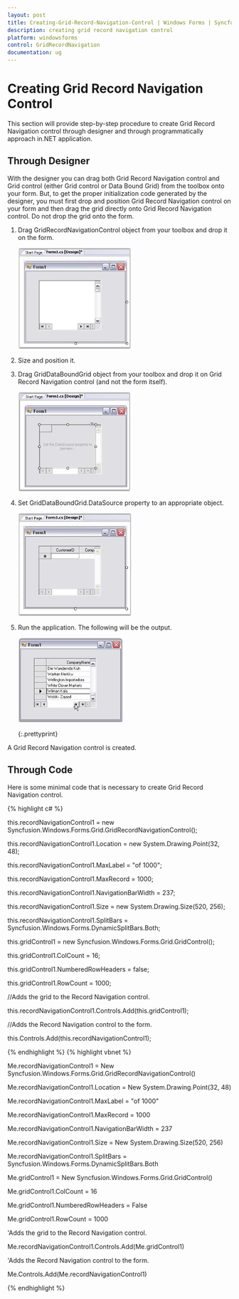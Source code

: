 ```yaml
---
layout: post
title: Creating-Grid-Record-Navigation-Control | Windows Forms | Syncfusion
description: creating grid record navigation control
platform: windowsforms
control: GridRecordNavigation
documentation: ug
---
```


# Creating Grid Record Navigation Control

This section will provide step-by-step procedure to create Grid Record Navigation control through designer and through programmatically approach in.NET application.

## Through Designer

With the designer you can drag both Grid Record Navigation control and Grid control (either Grid control or Data Bound Grid) from the toolbox onto your form. But, to get the proper initialization code generated by the designer, you must first drop and position Grid Record Navigation control on your form and then drag the grid directly onto Grid Record Navigation control. Do not drop the grid onto the form.

1. Drag GridRecordNavigationControl object from your toolbox and drop it on the form.

   ![](Creating-Grid-Record-Navigation-Control_images/Creating-Grid-Record-Navigation-Control_img1.jpeg)





2. Size and position it.
3. Drag GridDataBoundGrid object from your toolbox and drop it on Grid Record Navigation control (and not the form itself).

   ![](Creating-Grid-Record-Navigation-Control_images/Creating-Grid-Record-Navigation-Control_img2.jpeg)



4. Set GridDataBoundGrid.DataSource property to an appropriate object.

   ![](Creating-Grid-Record-Navigation-Control_images/Creating-Grid-Record-Navigation-Control_img3.jpeg)





5. Run the application. The following will be the output.

   ![](Creating-Grid-Record-Navigation-Control_images/Creating-Grid-Record-Navigation-Control_img4.jpeg)

   {:.prettyprint}



A Grid Record Navigation control is created.

## Through Code

Here is some minimal code that is necessary to create Grid Record Navigation control.



{% highlight c# %}

this.recordNavigationControl1 = new Syncfusion.Windows.Forms.Grid.GridRecordNavigationControl();

this.recordNavigationControl1.Location = new System.Drawing.Point(32, 48);

this.recordNavigationControl1.MaxLabel = "of 1000";

this.recordNavigationControl1.MaxRecord = 1000;

this.recordNavigationControl1.NavigationBarWidth = 237;

this.recordNavigationControl1.Size = new System.Drawing.Size(520, 256);

this.recordNavigationControl1.SplitBars = Syncfusion.Windows.Forms.DynamicSplitBars.Both;



this.gridControl1 = new Syncfusion.Windows.Forms.Grid.GridControl();

this.gridControl1.ColCount = 16;

this.gridControl1.NumberedRowHeaders = false;

this.gridControl1.RowCount = 1000;



//Adds the grid to the Record Navigation control.

this.recordNavigationControl1.Controls.Add(this.gridControl1);



//Adds the Record Navigation control to the form.

this.Controls.Add(this.recordNavigationControl1);


{% endhighlight %}
{% highlight vbnet %}




Me.recordNavigationControl1 = New Syncfusion.Windows.Forms.Grid.GridRecordNavigationControl()

Me.recordNavigationControl1.Location = New System.Drawing.Point(32, 48)

Me.recordNavigationControl1.MaxLabel = "of 1000"

Me.recordNavigationControl1.MaxRecord = 1000

Me.recordNavigationControl1.NavigationBarWidth = 237

Me.recordNavigationControl1.Size = New System.Drawing.Size(520, 256)

Me.recordNavigationControl1.SplitBars = Syncfusion.Windows.Forms.DynamicSplitBars.Both



Me.gridControl1 = New Syncfusion.Windows.Forms.Grid.GridControl()

Me.gridControl1.ColCount = 16

Me.gridControl1.NumberedRowHeaders = False

Me.gridControl1.RowCount = 1000



'Adds the grid to the Record Navigation control.

Me.recordNavigationControl1.Controls.Add(Me.gridControl1)



'Adds the Record Navigation control to the form.

Me.Controls.Add(Me.recordNavigationControl1)

{% endhighlight  %}

